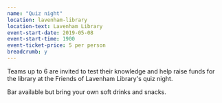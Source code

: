 ```yaml
---
name: "Quiz night"
location: lavenham-library
location-text: Lavenham Library
event-start-date: 2019-05-08
event-start-time: 1900
event-ticket-price: 5 per person
breadcrumb: y
---
```


Teams up to 6 are invited to test their knowledge and help raise funds for the library at the Friends of Lavenham Library's quiz night.

Bar available but bring your own soft drinks and snacks.
